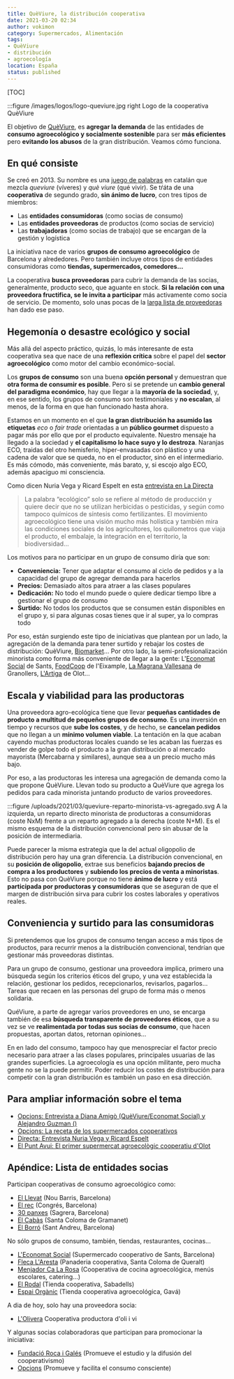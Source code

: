 ```yaml
---
title: QuèViure, la distribución cooperativa
date: 2021-03-20 02:34
author: vokimon
category: Supermercados, Alimentación
tags:
- QuèViure
- distribución
- agroecología
location: España
status: published
---
```


[TOC]

:::figure /images/logos/logo-queviure.jpg right
	Logo de la cooperativa QuèViure

<!-- PELICAN_BEGIN_SUMMARY -->
El objetivo de [QuèViure], es **agregar la demanda** de
las entidades de **consumo agroecológico y socialmente sostenible**
para ser **más eficientes** pero
**evitando los abusos** de la gran distribución.
Veamos cómo funciona.
<!-- PELICAN_END_SUMMARY -->

[QuèViure]: https://www.queviure.cat
[alofonía]: https://es.wikipedia.org/wiki/Al%C3%B3fono

## En qué consiste

Se creó en 2013.
Su nombre es una [juego de palabras][alofonía] en catalán que mezcla
_queviure_ (víveres) y _què viure_ (qué vivir).
Se tŕáta de una **cooperativa** de segundo grado, **sin ánimo de lucro**,
con tres tipos de miembros:

- Las **entidades consumidoras** (como socias de consumo)
- Las **entidades proveedoras** de productos (como socias de servicio)
- Las **trabajadoras** (como socias de trabajo) que se encargan de la gestión y logística

La iniciativa nace de varios **grupos de consumo agroecológico** de Barcelona y alrededores.
Pero también incluye otros tipos de entidades consumidoras como **tiendas, supermercados, comedores...**

La cooperativa **busca proveedoras** para cubrir la demanda de las socias,
generalmente, producto seco, que aguante en stock.
**Si la relación con una proveedora fructifica, se le invita a participar**
más activamente como socia de servicio.
De momento, solo unas pocas
de la [larga lista de proveedoras](https://www.queviure.cat/productores/)
han dado ese paso.

## Hegemonía o desastre ecológico y social

Más allá del aspecto práctico,
quizás, lo más interesante de esta cooperativa sea
que nace de una **reflexión crítica** sobre el papel del **sector agroecológico**
como motor del cambio económico-social.

Los **grupos de consumo** son una buena **opción personal**
y demuestran que **otra forma de consumir es posible**.
Pero si se pretende un **cambio general del paradigma económico**,
hay que llegar a la **mayoría de la sociedad**,
y, en ese sentido, los grupos de consumo son testimoniales y **no escalan**,
al menos, de la forma en que han funcionado hasta ahora.

Estamos en un momento en el que **la gran distribución ha asumido las etiquetas** _eco_ o _fair trade_
orientadas a un **público gourmet** dispuesto a pagar más por ello que por el producto equivalente.
Nuestro mensaje ha llegado a la sociedad y **el capitalismo lo hace suyo y lo destroza**.
Naranjas ECO, traidas del otro hemisferio, hiper-envasadas con plástico
y una cadena de valor que se queda, no en el productor, sinó en el intermediario.
Es más cómodo, más conveniente, más barato, y, si escojo algo ECO, además apaciguo mi consciencia.

Como dicen Nuria Vega y Ricard Espelt en esta [entrevista en La Directa](https://directa.cat/el-moviment-agroecologic-te-una-clara-voluntat-de-transformacio-social-quan-consumeixes-fas-politica/)

> La palabra “ecológico” solo se refiere al método de producción
> y quiere decir que no se utilizan herbicidas o pesticidas,
>y según como tampoco químicos de síntesis como fertilizantes.
> El movimiento agroecológico tiene una visión mucho más holística
> y también mira
> las condiciones sociales de los agricultores, 
> los quilometros que viaja el producto,
> el embalaje,
> la integración en el territorio,
> la biodiversidad...

Los motivos para no participar en un grupo de consumo diría que son:

- **Conveniencia:** Tener que adaptar el consumo al ciclo de pedidos y a la capacidad del grupo de agregar demanda para hacerlos
- **Precios:** Demasiado altos para atraer a las clases populares
- **Dedicación:** No todo el mundo puede o quiere dedicar tiempo libre a gestionar el grupo de consumo
- **Surtido:** No todos los productos que se consumen están disponibles en el grupo y, si para algunas cosas tienes que ir al super, ya lo compras todo

Por eso, están surgiendo este tipo de iniciativas que plantean
por un lado, la agregación de la demanda
para tener surtido y rebajar los costes de distribución: 
QuèViure, [Biomarket]...
Por otro lado, la semi-profesionalización minorista
como forma más conveniente de llegar a la gente:
L'[Economat Social] de Sants, [FoodCoop] de l'Eixample, [La Magrana Vallesana] de Granollers, [L'Artiga] de Olot...

[Biomarket]: https://www.mercabarna.es/sectors-activitat/biomarket/es_index/
[La Magrana Vallesana]: https://lamagranavallesana.cat/
[Economat Social]: https://leconomat.queviure.cat/es/
[FoodCoop]: https://foodcoopbcn.cat/es/
[L'Artiga]: https://www.artigacoop.org/

## Escala y viabilidad para las productoras

Una proveedora agro-ecológica tiene que llevar
**pequeñas cantidades de producto a multitud de pequeños grupos de consumo**.
Es una inversión en tiempo y recursos que **sube los costes**,
y de hecho, se **cancelan pedidos** que no llegan a un **mínimo volumen viable**.
La tentación en la que acaban cayendo muchas productoras locales cuando se les acaban las fuerzas
es vender de golpe todo el producto a la gran distribución o al mercado mayorista (Mercabarna y similares),
aunque sea a un precio mucho más bajo.

Por eso, a las productoras les interesa una agregación de demanda como la que propone QuèViure.
Llevan todo su producto a QuèViure que agrega los pedidos para cada minorista
juntando producto de varios proveedores.


:::figure /uploads/2021/03/queviure-reparto-minorista-vs-agregado.svg
	A la izquierda, un reparto directo minorista de productoras a consumidoras (coste NxM)
	frente a un reparto agregado a la derecha (coste N+M).
	Es el mismo esquema de la distribución convencional
	pero sin abusar de la posición de intermediaria.

Puede parecer la misma estrategia que la del actual oligopolio de distribución
pero hay una gran diferencia.
La distribución convencional, en su **posición de oligopolio**,
extrae sus beneficios **bajando precios de compra a los productores**
y **subiendo los precios de venta a minoristas**.
Esto no pasa con QuèViure
porque no tiene **ánimo de lucro** y está **participada por productoras y consumidoras**
que se aseguran de que el margen de distribución sirva para cubrir
los costes laborales y operativos reales.


## Conveniencia y surtido para las consumidoras

Si pretendemos que los grupos de consumo
tengan acceso a más tipos de productos,
para recurrir menos a la distribución convencional,
tendrían que gestionar más proveedoras distintas.

Para un grupo de consumo,
gestionar una proveedora implica,
primero una búsqueda según los criterios éticos del grupo,
y una vez establecida la relación,
gestionar los pedidos, recepcionarlos, revisarlos, pagarlos...
Tareas que recaen en las personas del grupo de forma más o menos solidaria.

QuéViure, a parte de agregar varios proveedores en uno,
se encarga también de esa **búsqueda transparente de proveedores éticos**,
que a su vez se ve **realimentada por todas sus socias de consumo**,
que hacen propuestas, aportan datos, retornan opiniones...

En en lado del consumo,
tampoco hay que menospreciar el factor precio
necesario para atraer a las clases populares,
principales usuarias de las grandes superficies.
La agroecología es una opción militante,
pero mucha gente no se la puede permitir.
Poder reducir los costes de distribución
para competir con la gran distribución
es también un paso en esa dirección.


## Para ampliar información sobre el tema

- [Opcions: Entrevista a Diana Amigò (QuèViure/Economat Social) y Alejandro Guzman ()](https://opcions.org/es/entrevistas/diana-amigo-alejandro-guzman/)
- [Opcions: La receta de los supermercados cooperativos](https://opcions.org/es/consumo/supermercados-cooperativos/)
- [Directa: Entrevista Nuria Vega y Ricard Espelt](https://directa.cat/el-moviment-agroecologic-te-una-clara-voluntat-de-transformacio-social-quan-consumeixes-fas-politica/)
- [El Punt Avui: El primer supermercat agroecològic cooperatiu d'Olot]()


## Apéndice: Lista de entidades socias

Participan cooperativas de consumo agroecológico como:

- [El Llevat](https://llevat.org)
  (Nou Barris, Barcelona)
- [El rec](https://afocainiciativessolidaries.wordpress.com/el-rec/)
  (Congrés, Barcelona)
- [30 panxes](https://30panxes.wordpress.com)
  (Sagrera, Barcelona)
- [El Cabàs](https://lskrida.wordpress.com/el-cabas/)
  (Santa Coloma de Gramanet)
- [El Borró](http://elborro.blogspot.com/)
  (Sant Andreu, Barcelona)

No sólo grupos de consumo, también, tiendas, restaurantes, cocinas...

- [L'Economat Social](http://leconomat.queviure.cat/ca/)
  (Supermercado cooperativo de Sants, Barcelona)
- [Fleca L'Aresta]()
  (Panaderia cooperativa, Santa Coloma de Queralt)
- [Menjador Ca La Rosa](https://menjadorcalarosa.cat/)
  (Cooperativa de cocina agroecológica, menús escolares, catering...)
- [El Rodal](http://elrodal.coop)
  (Tienda cooperativa, Sabadells)
- [Espai Orgànic](http://www.organicgava.cat/)
  (Tienda cooperativa agroecológica, Gavá)

A dia de hoy, solo hay una proveedora socia:

- [L'Olivera](https://olivera.org)
  Cooperativa productora d'oli i vi
  
Y algunas socias colaboradoras que participan para promocionar la iniciativa:
  
- [Fundació Roca i Galés](https://rocagales.cat)
  (Promueve el estudio y la difusión del cooperativismo)
- [Opcions](https://opcions.coop)
  (Promueve y facilita el consumo consciente)

